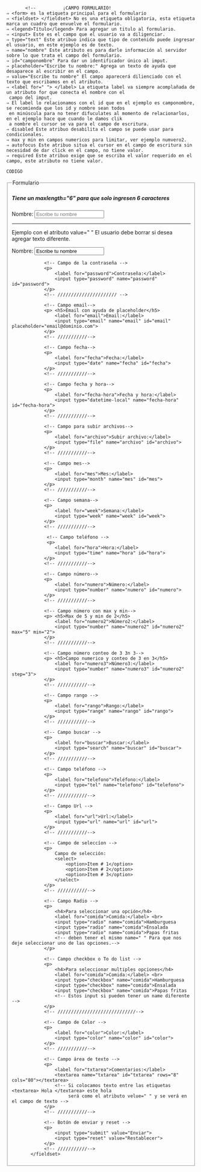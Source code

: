            <!--          ¡CAMPO FORMULARIO!
    ⇒ <form> es la etiqueta principal para el formulario
    ⇒ <fieldset> </fieldset> No es una etiqueta obligatoria, esta etiqueta marca un cuadro que envuelve el formulario.
    ⇒ <legend>Título</legend> Para agregar un titulo al formulario.
    ⇒ <input> Este es el campo que el usuario va a diligenciar.
    ⇒ type="text" Este atribuo indica que tipo de contenido puede ingresar el usuario, en este ejemplo es de texto.
    ⇒ name="nombre" Este atributo es para darle información al servidor sobre lo que trata el campo del formulario.
    ⇒ id="camponombre" Para dar un identificador único al imput.
    ⇒ placeholder="Escribe tu nombre:" Agrega un texto de ayuda que desaparece al escribir en el campo.
    ⇒ value="Escribe tu nombre" El campo aparecerá dilienciado con el texto que escribamos en el atributo.
    ⇒ <label for=" "> </label> La etiqueta label va siempre acomplañada de un atributo for que conecta el nombre con el
     campo del imput. 
    ⇒ El label lo relacionamos con el id que en el ejemplo es camponombre, se recomienda que los id y nombre sean todos
     en minúscula para no tener difuculates al momento de relacionarlos, en el ejemplo hace que cuando le damos clik
     a nombre el cursor se va para el campo de escritura. 
    ⇒ disabled Este atribuo desabilita el campo se puede usar para condicionales.
    ⇒ max y min en campos numericos para limitar, ver ejemplo numvero2.
    ⇒ autofocus Este atribuo situa el cursor en el campo de escritura sin necesidad de dar click en el campo, no tiene valor.
    ⇒ required Este atribuo exige que se escriba el valor requerido en el campo, este atributo no tiene valor.

    CODIGO
<form>
        <fieldset>
                <legend>Formulario</legend>
                <!-- Campo de texto -->
                <p> <h5>Tiene un maxlength="6" para que solo ingresen 6 caracteres</h5>
                    <label for="camponombre">Nombre:</label>
                    <input type="text" name="nombre" id="camponombre" placeholder="Escribe tu nombre" maxlength="6">
                <hr>
                <p>Ejemplo con el atributo value=" " El usuario debe borrar si desea agregar texto diferente.</p>
                    <label for="camponombre">Nombre:</label>
                    <input type="text" name="nombre" id="camponombre-1" value="Escribe tu nombre"> 
                </p>
                <!-- ///////////// -->
                
                <!-- Campo de la contraseña -->
                <p>
                    <label for="password">Contraseña:</label>
                    <input type="password" name="password" id="password">
                </p>
                <!-- ////////////////////// -->

                <!-- Campo email-->
                <p> <h5>Email con ayuda de placeholder</h5>
                    <label for="email">Email:</label>
                    <input type="email" name="email" id="email" placeholder="email@dominio.com">
                </p>
                <!-- ///////////-->

                <!-- Campo fecha-->
                <p>
                    <label for="fecha">Fecha:</label>
                    <input type="date" name="fecha" id="fecha">
                </p>
                <!-- ///////////-->

                <!-- Campo fecha y hora-->
                <p>
                    <label for="fecha-hora">Fecha y hora:</label>
                    <input type="datetime-local" name="fecha-hora" id="fecha-hora">
                </p>
                <!-- ///////////-->

                <!-- Campo para subir archivos-->
                <p>
                    <label for="archivo">Subir archivo:</label>
                    <input type="file" name="archivo" id="archivo">
                </p>
                <!-- ///////////-->

                <!-- Campo mes-->
                <p>
                    <label for="mes">Mes:</label>
                    <input type="month" name="mes" id="mes">
                </p>
                <!-- ///////////-->

                <!-- Campo semana-->
                <p>
                    <label for="week">Semana:</label>
                    <input type="week" name="week" id="week">
                </p>
                <!-- ///////////-->

                 <!-- Campo teléfono -->
                 <p>
                    <label for="hora">Hora:</label>
                    <input type="time" name="hora" id="hora">
                </p>
                <!-- ///////////-->

                <!-- Campo número-->
                <p>
                    <label for="numero">Número:</label>
                    <input type="number" name="numero" id="numero">
                </p>
                <!-- ///////////-->

                <!-- Campo número con max y min-->
                <p> <h5>Max de 5 y min de 2</h5>
                    <label for="numero2">Número2:</label>
                    <input type="number" name="numero2" id="numero2" max="5" min="2">
                </p>
                <!-- ///////////-->

                <!-- Campo número conteo de 3 3n 3-->
                <p> <h5>Campo numerico y conteo de 3 en 3</h5>
                    <label for="numero3">Número3:</label>
                    <input type="number" name="numero3" id="numero2" step="3">
                </p>
                <!-- ///////////-->

                <!-- Campo rango -->
                <p>
                    <label for="rango">Rango:</label>
                    <input type="range" name="rango" id="rango">
                </p>
                <!-- ///////////-->

                <!-- Campo buscar -->
                <p>
                    <label for="buscar">Buscar:</label>
                    <input type="search" name="buscar" id="buscar">
                </p>
                <!-- ///////////-->

                <!-- Campo teléfono -->
                <p>
                    <label for="telefono">Teléfono:</label>
                    <input type="tel" name="telefono" id="telefono">
                </p>
                <!-- ///////////-->

                <!-- Campo Url -->
                <p>
                    <label for="url">Url:</label>
                    <input type="url" name="url" id="url">
                </p>
                <!-- ///////////-->
                
                <!-- Campo de seleccíon -->
                <p>
                    Campo de selección:
                    <select>
                        <option>Item # 1</option>
                        <option>Item # 2</option>
                        <option>Item # 3</option>
                    </select>
                </p>
                <!-- ///////////-->
                 
                <!-- Campo Radio -->
                <p>
                    <h4>Para seleccionar una opción</h4>
                    <label for="comida">Comida:</label> <br>
                    <input type="radio" name="comida">Hamburguesa
                    <input type="radio" name="comida">Ensalada
                    <input type="radio" name="comida">Papas fritas
                    <!-- deben tener el mismo name=" " Para que nos deje seleccionar uno de las opciones.-->
                </p>

                <!-- Campo checkbox o To do list -->
                <p>
                    <h4>Para seleccionar multiples opciones</h4>
                    <label for="comida">Comida:</label> <br>
                    <input type="checkbox" name="comida">Hamburguesa
                    <input type="checkbox" name="comida">Ensalada
                    <input type="checkbox" name="comida">Papas fritas
                    <!-- Estos input si pueden tener un name diferente -->
                </p>
                <!-- /////////////////////////////-->

                <!-- Campo de Color -->
                <p>
                    <label for="color">Color:</label>
                    <input type="color" name="color" id="color">
                </p>
                <!-- ///////////-->
            
                <!-- Campo área de texto -->
                <p>
                    <label for="txtarea">Comentarios:</label>
                    <textarea name="txtarea" id="txtarea" rows="8" cols="80"></textarea>
                    <!-- Si colocamos texto entre las etiquetas <textarea> Hola </textarea> este hola 
                         será como el atributo velue=" " y se verá en el campo de texto -->
                </p>
                <!-- ///////////-->
                
                <!-- Botón de enviar y reset -->
                <p>
                    <input type="submit" value="Enviar">
                    <input type="reset" value="Restablecer">
                </p>
                <!-- ///////////-->
           </fieldset>
           